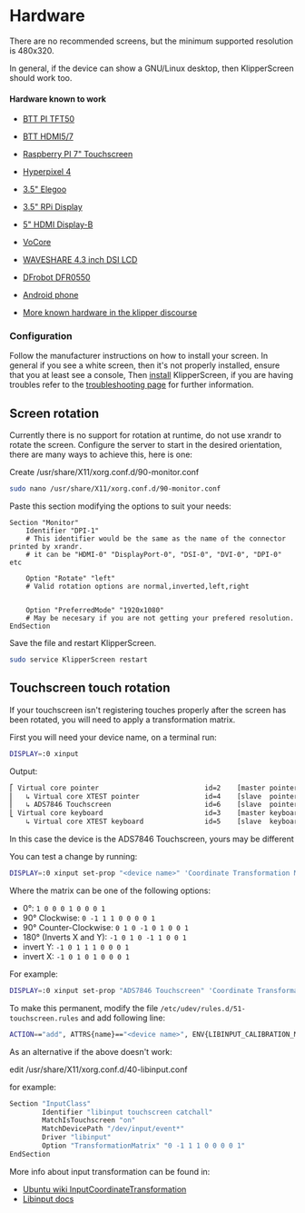 # Hardware

There are no recommended screens, but the minimum supported resolution is 480x320.

In general, if the device can show a GNU/Linux desktop, then KlipperScreen should work too.

#### Hardware known to work

* [BTT PI TFT50](https://www.biqu.equipment/collections/lcd/products/bigtreetech-pi-tft50-v1-0-tft-display-for-raspberry-pi-3d-printer-part)
* [BTT HDMI5/7](https://biqu.equipment/products/bigtreetech-hdmi5-v1-0-hdmi7-v1-0)
* [Raspberry PI 7" Touchscreen](https://www.raspberrypi.org/products/raspberry-pi-touch-display/)
* [Hyperpixel 4](https://shop.pimoroni.com/products/hyperpixel-4)
* [3.5" Elegoo](https://www.elegoo.com/de/products/elegoo-3-5-inch-tft-lcd-screen)
* [3.5" RPi Display](http://www.lcdwiki.com/3.5inch_RPi_Display)
* [5" HDMI Display-B](http://lcdwiki.com/5inch_HDMI_Display-B)
* [VoCore](https://klipper.discourse.group/t/hardware-known-to-work-with-klipperscreen/35/7)
* [WAVESHARE 4.3 inch DSI LCD](https://www.waveshare.com/4.3inch-dsi-lcd.htm)
* [DFrobot DFR0550](https://wiki.dfrobot.com/5%27%27TFT-Display_with_Touchscreen_V1.0_SKU_DFR0550)
* [Android phone](Android.md)


* [More known hardware in the klipper discourse](https://klipper.discourse.group/t/hardware-known-to-work-with-klipperscreen/35)

### Configuration

Follow the manufacturer instructions on how to install your screen. In general if you see a white screen, then it's not properly installed, ensure that you at least see a console, Then [install](Installation.md) KlipperScreen, if you are having troubles refer to the [troubleshooting page](Troubleshooting.md) for further information.

## Screen rotation
Currently there is no support for rotation at runtime, do not use xrandr to rotate the screen.
Configure the server to start in the desired orientation, there are many ways to achieve this, here is one:


Create /usr/share/X11/xorg.conf.d/90-monitor.conf
```bash
sudo nano /usr/share/X11/xorg.conf.d/90-monitor.conf
```

Paste this section modifying the options to suit your needs:
```
Section "Monitor"
    Identifier "DPI-1"
    # This identifier would be the same as the name of the connector printed by xrandr.
    # it can be "HDMI-0" "DisplayPort-0", "DSI-0", "DVI-0", "DPI-0" etc

    Option "Rotate" "left"
    # Valid rotation options are normal,inverted,left,right


    Option "PreferredMode" "1920x1080"
    # May be necesary if you are not getting your prefered resolution.
EndSection
```
Save the file and restart KlipperScreen.

```bash
sudo service KlipperScreen restart
```


## Touchscreen touch rotation
If your touchscreen isn't registering touches properly after the screen has been rotated, you will need to apply a
transformation matrix.

First you will need your device name, on a terminal run:

```sh
DISPLAY=:0 xinput
```

Output:
```sh
⎡ Virtual core pointer                          id=2    [master pointer  (3)]
⎜   ↳ Virtual core XTEST pointer                id=4    [slave  pointer  (2)]
⎜   ↳ ADS7846 Touchscreen                       id=6    [slave  pointer  (2)]
⎣ Virtual core keyboard                         id=3    [master keyboard (2)]
    ↳ Virtual core XTEST keyboard               id=5    [slave  keyboard (3)]
```
In this case the device is the ADS7846 Touchscreen, yours may be different

You can test a change by running:

```sh
DISPLAY=:0 xinput set-prop "<device name>" 'Coordinate Transformation Matrix' <matrix>
```

Where the matrix can be one of the following options:

* 0°: `1 0 0 0 1 0 0 0 1`
* 90° Clockwise: `0 -1 1 1 0 0 0 0 1`
* 90° Counter-Clockwise: `0 1 0 -1 0 1 0 0 1`
* 180° (Inverts X and Y): `-1 0 1 0 -1 1 0 0 1`
* invert Y: `-1 0 1 1 1 0 0 0 1`
* invert X: `-1 0 1 0 1 0 0 0 1`

For example:

```sh
DISPLAY=:0 xinput set-prop "ADS7846 Touchscreen" 'Coordinate Transformation Matrix' -1 0 1 0 -1 1 0 0 1
```

To make this permanent, modify the file `/etc/udev/rules.d/51-touchscreen.rules` and add following line:

```sh
ACTION=="add", ATTRS{name}=="<device name>", ENV{LIBINPUT_CALIBRATION_MATRIX}="<matrix>"
```

As an alternative if the above doesn't work:

edit /usr/share/X11/xorg.conf.d/40-libinput.conf

for example:
```sh
Section "InputClass"
        Identifier "libinput touchscreen catchall"
        MatchIsTouchscreen "on"
        MatchDevicePath "/dev/input/event*"
        Driver "libinput"
        Option "TransformationMatrix" "0 -1 1 1 0 0 0 0 1"
EndSection
```

More info about input transformation can be found in:

* [Ubuntu wiki InputCoordinateTransformation](https://wiki.ubuntu.com/X/InputCoordinateTransformation)
* [Libinput docs](https://wayland.freedesktop.org/libinput/doc/1.9.0/absolute_axes.html)
